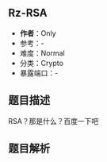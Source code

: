 ## Rz-RSA

- **作者**：Only
- 参考：-
- 难度：Normal
- 分类：Crypto
- 暴露端口：-

## 题目描述

RSA？那是什么？百度一下吧

## 题目解析

